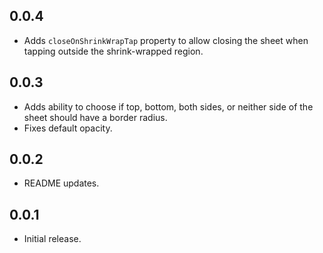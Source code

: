 ## 0.0.4

- Adds `closeOnShrinkWrapTap` property to allow closing the sheet when tapping outside the shrink-wrapped region.

## 0.0.3

- Adds ability to choose if top, bottom, both sides, or neither side of the sheet should have a border radius.
- Fixes default opacity.

## 0.0.2

- README updates.

## 0.0.1

- Initial release.
